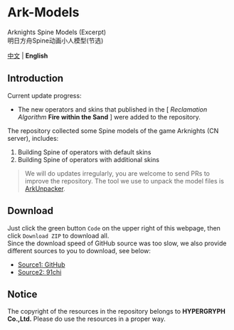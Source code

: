 Ark-Models
==========
Arknights Spine Models (Excerpt)  
明日方舟Spine动画小人模型(节选)  

[中文](README.md) | **English**

## Introduction
Current update progress:
- The new operators and skins that published in the [ *Reclamation Algorithm* **Fire within the Sand** ] were added to the repository.

The repository collected some Spine models of the game Arknights (CN server), includes:
1. Building Spine of operators with default skins
2. Building Spine of operators with additional skins

> We will do updates irregularly, you are welcome to send PRs to improve the repository. The tool we use to unpack the model files is [ArkUnpacker](https://github.com/isHarryh/Ark-Unpacker).

## Download
Just click the green button `Code` on the upper right of this webpage, then click `Download ZIP` to download all.  
Since the download speed of GitHub source was too slow, we also provide different sources to you to download, see below:
- [Source1: GitHub](https://github.com/isHarryh/Ark-Models/archive/refs/heads/main.zip)
- [Source2: 91chi](https://github.91chi.fun/https://github.com/isHarryh/Ark-Models/archive/refs/heads/main.zip)

## Notice
The copyright of the resources in the repository belongs to **HYPERGRYPH Co.,Ltd.** Please do use the resources in a proper way.
